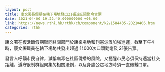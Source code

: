```yaml
---
layout: post
title: 康文署長假期在轄下場地發出21張違反限聚令告票
date: 2021-04-06 19:53:46.000000000 +08:00
link: https://news.rthk.hk/rthk/ch/component/k2/1584435-20210406.htm
categories: rthk
---
```


康文署在復活節假期聯同相關部門於康樂場地和刊憲泳灘加強巡邏，截至下午4時，康文署職員在轄下場地共發出超過 14000次口頭勸諭及 21張告票。

發言人呼籲市民自律，減低病毒在社區傳播的風險，又提醒市民必須保持適當社交距離，遵守限制群組聚集的相關法例，以及身處公眾地方時須一直佩戴口罩。
